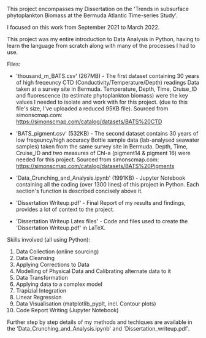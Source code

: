 This project encompasses my Dissertation on the 'Trends in subsurface phytoplankton Biomass at the Bermuda Atlantic Time-series Study'.

I focused on this work from September 2021 to March 2022.

This project was my entire introduction to Data Analysis in Python, having to learn the language from scratch along with many of the processes I had to use.

Files:
- 'thousand_m_BATS.csv' (267MB) - The first dataset containing 30 years of high freqeuncy CTD (Conductivity/Temperature/Depth) readings Data taken at a survey site in Bermuda. Temperature, Depth, Time, Cruise_ID and fluorescence (to estimate phytoplankton biomass) were the key values I needed to isolate and work with for this project. (due to this file's size, I've uploaded a reduced 95KB file). Sourced from simonscmap.com: https://simonscmap.com/catalog/datasets/BATS%20CTD

- 'BATS_pigment.csv' (532KB) - The second dataset contains 30 years of low freqeuncy/high accuracy Bottle sample data (lab-analysed seawater samples) taken from the same survey site in Bermuda. Depth, Time, Cruise_ID and two measures of Chl-a (pigment14 & pigment 16) were needed for this project. Sourced from simonscmap.com: https://simonscmap.com/catalog/datasets/BATS%20Pigments

- 'Data_Crunching_and_Analysis.ipynb' (1991KB) - Jupyter Notebook containing all the coding (over 1300 lines) of this project in Python. Each section's function is described concisely above it.

- 'Dissertation Writeup.pdf' - Final Report of my results and findings, provides a lot of context to the project.

- 'Dissertation Writeup Latex files' - Code and files used to create the 'Dissertation Writeup.pdf' in LaTeX.

Skills involved (all using Python):
1. Data Collection (online sourcing)
2. Data Cleansing
3. Applying Corrections to Data
4. Modelling of Physical Data and Calibrating alternate data to it
5. Data Transformation
6. Applying data to a complex model
7. Trapizial Integration
8. Linear Regression
9. Data Visualisation (matplotlib_pyplt, incl. Contour plots)
10. Code Report Writing (Jupyter Notebook)

Further step by step details of my methods and techiques are available in the 'Data_Crunching_and_Analysis.ipynb' and 'Dissertation_writeup.pdf'.
